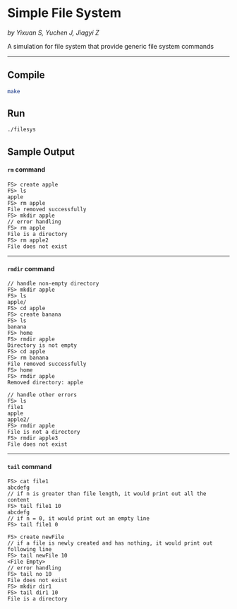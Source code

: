 # Simple File System
*by Yixuan S, Yuchen J, Jiagyi Z*

A simulation for file system that provide generic file system commands

---

## Compile
```bash
make
```

## Run
```bash
./filesys
```

## Sample Output

#### `rm` command
```
FS> create apple
FS> ls
apple
FS> rm apple
File removed successfully
FS> mkdir apple
// error handling
FS> rm apple
File is a directory
FS> rm apple2
File does not exist
```
---
#### `rmdir` command
```
// handle non-empty directory
FS> mkdir apple
FS> ls
apple/
FS> cd apple
FS> create banana
FS> ls
banana
FS> home
FS> rmdir apple
Directory is not empty
FS> cd apple
FS> rm banana
File removed successfully
FS> home
FS> rmdir apple
Removed directory: apple
```
```
// handle other errors
FS> ls
file1
apple
apple2/
FS> rmdir apple
File is not a directory
FS> rmdir apple3
File does not exist
```
---
#### `tail` command
```
FS> cat file1
abcdefg
// if n is greater than file length, it would print out all the content
FS> tail file1 10
abcdefg
// if n = 0, it would print out an empty line
FS> tail file1 0

FS> create newFile
// if a file is newly created and has nothing, it would print out following line
FS> tail newFile 10
<File Empty>
// error handling
FS> tail no 10
File does not exist
FS> mkdir dir1
FS> tail dir1 10
File is a directory
```